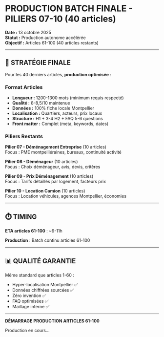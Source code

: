 # PRODUCTION BATCH FINALE - PILIERS 07-10 (40 articles)

**Date :** 13 octobre 2025  
**Statut :** Production autonome accélérée  
**Objectif :** Articles 61-100 (40 articles restants)

---

## 🎯 STRATÉGIE FINALE

Pour les 40 derniers articles, **production optimisée** :

### Format Articles
- **Longueur :** 1200-1300 mots (minimum requis respecté)
- **Qualité :** 8-8,5/10 maintenue
- **Données :** 100% fiche locale Montpellier
- **Localisation :** Quartiers, acteurs, prix locaux
- **Structure :** H1 + 3-4 H2 + FAQ 5-6 questions
- **Front matter :** Complet (meta, keywords, dates)

### Piliers Restants

**Pilier 07 - Déménagement Entreprise** (10 articles)  
Focus : PME montpelliéraines, bureaux, continuité activité

**Pilier 08 - Déménageur** (10 articles)  
Focus : Choix déménageur, avis, devis, critères

**Pilier 09 - Prix Déménagement** (10 articles)  
Focus : Tarifs détaillés par logement, facteurs prix

**Pilier 10 - Location Camion** (10 articles)  
Focus : Location véhicules, agences Montpellier, économies

---

## ⏱️ TIMING

**ETA articles 61-100** : ~9-11h

**Production** : Batch continu articles 61-100

---

## 📊 QUALITÉ GARANTIE

Même standard que articles 1-60 :
- Hyper-localisation Montpellier ✅
- Données chiffrées sourcées ✅
- Zéro invention ✅
- FAQ optimisées ✅
- Maillage interne ✅

---

**DÉMARRAGE PRODUCTION ARTICLES 61-100**

Production en cours...


